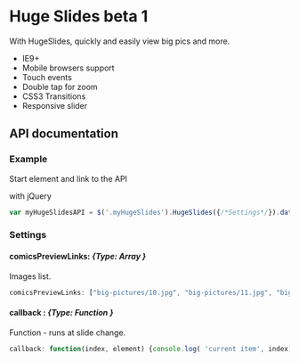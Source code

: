 Huge Slides beta 1
==========

With HugeSlides, quickly and easily view big pics and more.

* IE9+
* Mobile browsers support
* Touch events
* Double tap for zoom
* CSS3 Transitions
* Responsive slider

## API documentation
### Example
Start element and link to the API

with jQuery
``` js
var myHugeSlidesAPI = $('.myHugeSlides').HugeSlides({/*Settings*/}).data('HugeSlides') 
```

### Settings

#### comicsPreviewLinks: *{Type: Array }*
Images list.
``` js
comicsPreviewLinks: ["big-pictures/10.jpg", "big-pictures/11.jpg", "big-pictures/12.jpg", "big-pictures/13.jpg"]
```

#### callback : *{Type: Function }*
Function - runs at slide change.

``` js
callback: function(index, element) {console.log( 'current item', index)}
```
